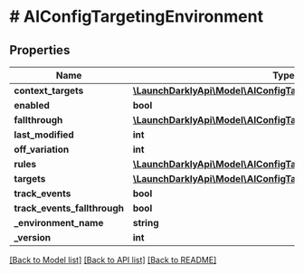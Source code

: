 # # AIConfigTargetingEnvironment

## Properties

Name | Type | Description | Notes
------------ | ------------- | ------------- | -------------
**context_targets** | [**\LaunchDarklyApi\Model\AIConfigTargetingEnvironmentTarget[]**](AIConfigTargetingEnvironmentTarget.md) |  |
**enabled** | **bool** |  |
**fallthrough** | [**\LaunchDarklyApi\Model\AIConfigTargetingEnvironmentFallthrough**](AIConfigTargetingEnvironmentFallthrough.md) |  |
**last_modified** | **int** |  |
**off_variation** | **int** |  | [optional]
**rules** | [**\LaunchDarklyApi\Model\AIConfigTargetingEnvironmentRule[]**](AIConfigTargetingEnvironmentRule.md) |  |
**targets** | [**\LaunchDarklyApi\Model\AIConfigTargetingEnvironmentTarget[]**](AIConfigTargetingEnvironmentTarget.md) |  |
**track_events** | **bool** |  |
**track_events_fallthrough** | **bool** |  |
**_environment_name** | **string** |  |
**_version** | **int** |  |

[[Back to Model list]](../../README.md#models) [[Back to API list]](../../README.md#endpoints) [[Back to README]](../../README.md)
